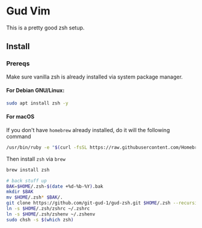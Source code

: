 # Gud Vim

This is a pretty good zsh setup.

## Install

### Prereqs

Make sure vanilla zsh is already installed via system package manager.

#### For Debian GNU/Linux:

```sh
sudo apt install zsh -y
```

#### For macOS

If you don't have `homebrew` already installed, do it will the following command

```sh
/usr/bin/ruby -e "$(curl -fsSL https://raw.githubusercontent.com/Homebrew/install/master/install)"
```

Then install `zsh` via `brew`

```sh
brew install zsh
```

```sh
# back stuff up
BAK=$HOME/.zsh-$(date +%d-%b-%Y).bak
mkdir $BAK
mv $HOME/.zsh* $BAK/.
git clone https://github.com/git-gud-1/gud-zsh.git $HOME/.zsh --recursive
ln -s $HOME/.zsh/zshrc ~/.zshrc
ln -s $HOME/.zsh/zshenv ~/.zshenv
sudo chsh -s $(which zsh)
```

